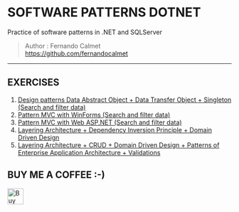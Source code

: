 # SOFTWARE PATTERNS DOTNET
Practice of software patterns in .NET and SQLServer
> Author : Fernando Calmet  
https://github.com/fernandocalmet  
----------

## EXERCISES
1. [Design patterns Data Abstract Object + Data Transfer Object + Singleton (Search and filter data)](https://github.com/FernandoCalmet/Software-Patterns-DOTNET/tree/master/dao_dto_singleton)
2. [Pattern MVC with WinForms (Search and filter data)](https://github.com/FernandoCalmet/Software-Patterns-DOTNET/tree/master/PatronMVC)
3. [Pattern MVC with Web ASP.NET (Search and filter data)](https://github.com/FernandoCalmet/Software-Patterns-DOTNET/tree/master/PatronMVC_aspnet)
4. [Layering Architecture + Dependency Inversion Principle + Domain Driven Design](https://github.com/FernandoCalmet/Software-Patterns-DOTNET/tree/master/LayeredDDDFlex)
5. [Layering Architecture + CRUD + Domain Driven Design + Patterns of Enterprise Application Architecture + Validations](https://github.com/FernandoCalmet/Software-Patterns-DOTNET/tree/master/LayeredPEAA) 


## BUY ME A COFFEE :-)
<a href='https://ko-fi.com/fernandocalmet' target='_blank'>
  <img height='36' style='border:0px;height:36px;' src='https://az743702.vo.msecnd.net/cdn/kofi3.png?v=2' border='0' alt='Buy Me a Coffee at ko-fi.com' />
</a>